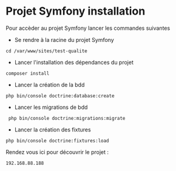 # Projet Symfony installation

Pour accèder au projet Symfony lancer les commandes suivantes

- Se rendre à la racine du projet Symfony

```shell
cd /var/www/sites/test-qualite
```
   
- Lancer l'installation des dépendances du projet

```shell
composer install
```

- Lancer la création de la bdd

```shell
php bin/console doctrine:database:create
```

- Lancer les migrations de bdd

```shell
 php bin/console doctrine:migrations:migrate
```

- Lancer la création des fixtures

```shell
php bin/console doctrine:fixtures:load
```

Rendez vous ici pour découvrir le projet : 
```
192.168.88.188
```